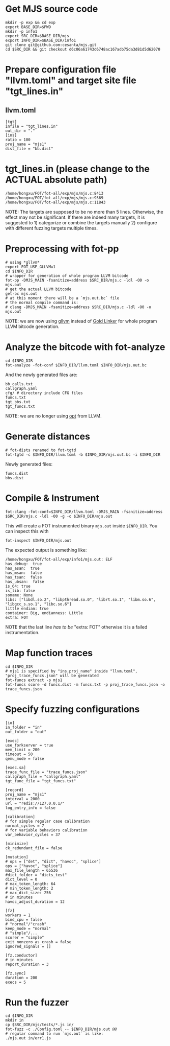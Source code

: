 # Get MJS source code

```
mkdir -p exp && cd exp
export BASE_DIR=$PWD
mkdir -p info1
export SRC_DIR=$BASE_DIR/mjs
export INFO_DIR=$BASE_DIR/info1
git clone git@github.com:cesanta/mjs.git
cd $SRC_DIR && git checkout d6c06a61743d6748ac167adb75da3d81d5d62070
```

# Prepare configuration file "llvm.toml" and target site file "tgt_lines.in"
## llvm.toml
```
[tgt]
infile = "tgt_lines.in"
out_dir = "."
[ins]
ratio = 100
proj_name = "mjs1"
dist_file = "bb.dist"
```

# tgt_lines.in (please change to the ACTUAL absolute path)
```
/home/hongxu/FOT/fot-all/exp/mjs/mjs.c:8413
/home/hongxu/FOT/fot-all/exp/mjs/mjs.c:9369
/home/hongxu/FOT/fot-all/exp/mjs/mjs.c:11843
```
NOTE: The targets are supposed to be no more than 5 lines. Otherwise, the effect may not be significant. If there are indeed many targets, it is suggested to 1) categorize or combine the targets manually 2) configure with different fuzzing targets multiple times.

# Preprocessing with fot-pp
```
# using *gllvm*
export FOT_USE_GLLVM=1
cd $INFO_DIR
# wrapper for generation of whole program LLVM bitcode
fot-pp -DMJS_MAIN -fsanitize=address $SRC_DIR/mjs.c -ldl -O0 -o mjs.out
# get the actual LLVM bitcode
get-bc mjs.out
# at this moment there will be a `mjs.out.bc` file
# the normal compile command is:
# clang -DMJS_MAIN -fsanitize=address $SRC_DIR/mjs.c -ldl -O0 -o mjs.out
```
NOTE: we are now using [gllvm](https://github.com/SRI-CSL/gllvm) instead of [Gold Linker](https://en.wikipedia.org/wiki/Gold_(linker)) for whole program LLVM bitcode generation.

# Analyze the bitcode with fot-analyze
```
cd $INFO_DIR
fot-analyze -fot-conf $INFO_DIR/llvm.toml $INFO_DIR/mjs.out.bc
```
And the newly generated files are:
```
bb_calls.txt
callgraph.yaml
cfg/ # directory include CFG files
funcs.txt
tgt_bbs.txt
tgt_funcs.txt
```
NOTE: we are no longer using [opt](http://llvm.org/docs/CommandGuide/opt.html) from LLVM.

# Generate distances
```
# fot-dists renamed to fot-tgtd
fot-tgtd -c $INFO_DIR/llvm.toml -b $INFO_DIR/mjs.out.bc -i $INFO_DIR
```
Newly generated files:
```
funcs.dist
bbs.dist
```

# Compile & Instrument
```
fot-clang -fot-conf=$INFO_DIR/llvm.toml -DMJS_MAIN -fsanitize=address $SRC_DIR/mjs.c -ldl -O0 -g -o $INFO_DIR/mjs.out
```
This will create a FOT instrumented binary `mjs.out` inside `$INFO_DIR`. You can inspect this with
```
fot-inspect $INFO_DIR/mjs.out
```
The expected output is something like:
```
/home/hongxu/FOT/fot-all/exp/info1/mjs.out: ELF
has_debug:  true
has_asan:  true
has_msan:  false
has_tsan:  false
has_ubsan:  false
is_64: true
is_lib: false
soname: None
libs: ["libdl.so.2", "libpthread.so.0", "librt.so.1", "libm.so.6", "libgcc_s.so.1", "libc.so.6"]
little endian: true
container: Big, endianness: Little
extra: FOT
```
NOTE that the last line *has to be* "extra: FOT" otherwise it is a failed instrumentation.

# Map function traces
```
cd $INFO_DIR
# mjs1 is specified by "ins.proj_name" inside "llvm.toml", "proj_trace_funcs.json" will be generated
fot-funcs extract -p mjs1
fot-funcs score -d funcs.dist -m funcs.txt -p proj_trace_funcs.json -o trace_funcs.json
```

# Specify fuzzing configurations
```
[io]
in_folder = "in"
out_folder = "out"

[exec]
use_forkserver = true
mem_limit = 200
timeout = 50
qemu_mode = false

[exec.sa]
trace_func_file = "trace_funcs.json"
callgraph_file = "callgraph.yaml"
tgt_func_file = "tgt_funcs.txt"

[record]
proj_name = "mjs1"
interval = 2000
url = "redis://127.0.0.1/"
log_entry_info = false

[calibration]
# for simple regular case calibration
normal_cycles = 7
# for variable behaviors calibration
var_behavior_cycles = 37

[minimize]
ck_redundant_file = false

[mutation]
# ops = ["det", "dict", "havoc", "splice"]
ops = ["havoc", "splice"]
max_file_length = 65536
#dict_folder = "dicts_test"
dict_level = 0
# max_token_length: 64
# min_token_length: 2
# max_dict_size: 256
# in minutes
havoc_adjust_duration = 12

[fz]
workers = 1
bind_cpu = false
# "normal"/"crash"
keep_mode = "normal"
# "simple"/...
scorer = "simple"
exit_nonzero_as_crash = false
ignored_signals = []

[fz.conductor]
# in minutes
report_duration = 3

[fz.sync]
duration = 200
execs = 5
```

# Run the fuzzer
```
cd $INFO_DIR
mkdir in
cp $SRC_DIR/mjs/tests/*.js in/
fot-fuzz -c ./Config.toml -- $INFO_DIR/mjs.out @@
# regular command to run `mjs.out` is like:
./mjs.out in/err1.js
```
